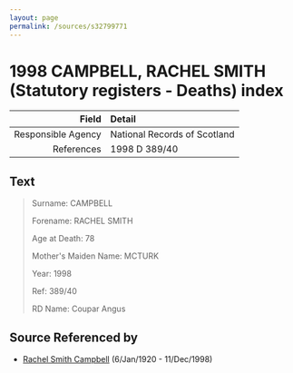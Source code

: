 ```yaml
---
layout: page
permalink: /sources/s32799771
---
```


# 1998 CAMPBELL, RACHEL SMITH (Statutory registers - Deaths) index

Field | Detail
---:|:---
Responsible Agency | National Records of Scotland
References | 1998 D 389/40

## Text

> Surname: CAMPBELL
>
> Forename: RACHEL SMITH
>
> Age at Death: 78
>
> Mother's Maiden Name: MCTURK
>
> Year: 1998
>
> Ref: 389/40
>
> RD Name: Coupar Angus
>

## Source Referenced by

* [Rachel Smith Campbell](../people/@40394043@-rachel-smith-campbell-b1920-1-6-d1998-12-11.md) (6/Jan/1920 - 11/Dec/1998)
